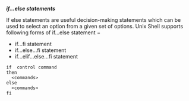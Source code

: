 ***if...else statements***

If else statements are useful decision-making statements which can be used to select an option from a given set of options.
Unix Shell supports following forms of if…else statement −
- if...fi statement
- if...else...fi statement
- if...elif...else...fi statement

```
if  control command
then
  <commands>
else
  <commands>
fi
```
